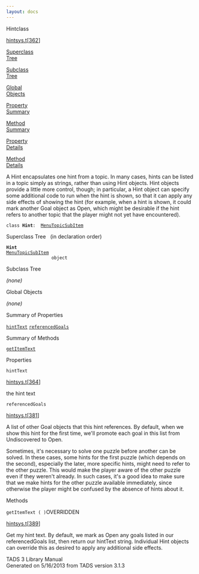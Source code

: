 ```yaml
---
layout: docs
---
```

<span class="title">Hint</span><span class="type">class</span>

[hintsys.t](../file/hintsys.t.html)\[[362](../source/hintsys.t.html#362)\]

[Superclass  
Tree](#_SuperClassTree_)

[Subclass  
Tree](#_SubClassTree_)

[Global  
Objects](#_ObjectSummary_)

[Property  
Summary](#_PropSummary_)

[Method  
Summary](#_MethodSummary_)

[Property  
Details](#_Properties_)

[Method  
Details](#_Methods_)



A Hint encapsulates one hint from a topic. In many cases, hints can be
listed in a topic simply as strings, rather than using Hint objects.
Hint objects provide a little more control, though; in particular, a
Hint object can specify some additional code to run when the hint is
shown, so that it can apply any side effects of showing the hint (for
example, when a hint is shown, it could mark another Goal object as
Open, which might be desirable if the hint refers to another topic that
the player might not yet have encountered).

`class `**`Hint`**` :   `[`MenuTopicSubItem`](../object/MenuTopicSubItem.html)



<span id="_SuperClassTree_"></span>



<span class="hdln">Superclass Tree</span>   (in declaration order)



**`Hint`**  
[`MenuTopicSubItem`](../object/MenuTopicSubItem.html)  
`                 object`  
<span id="_SubClassTree_"></span>



<span class="hdln">Subclass Tree</span>  



*(none)* <span id="_ObjectSummary_"></span>



<span class="hdln">Global Objects</span>  



*(none)* <span id="_PropSummary_"></span>



<span class="hdln">Summary of Properties</span>  



[`hintText`](#hintText) [`referencedGoals`](#referencedGoals)



<span id="_MethodSummary_"></span>



<span class="hdln">Summary of Methods</span>  



[`getItemText`](#getItemText)



<span id="_Properties_"></span>



<span class="hdln">Properties</span>  



<span id="hintText"></span>

`hintText`

[hintsys.t](../file/hintsys.t.html)\[[364](../source/hintsys.t.html#364)\]



the hint text



<span id="referencedGoals"></span>

`referencedGoals`

[hintsys.t](../file/hintsys.t.html)\[[381](../source/hintsys.t.html#381)\]



A list of other Goal objects that this hint references. By default, when
we show this hint for the first time, we'll promote each goal in this
list from Undiscovered to Open.

Sometimes, it's necessary to solve one puzzle before another can be
solved. In these cases, some hints for the first puzzle (which depends
on the second), especially the later, more specific hints, might need to
refer to the other puzzle. This would make the player aware of the other
puzzle even if they weren't already. In such cases, it's a good idea to
make sure that we make hints for the other puzzle available immediately,
since otherwise the player might be confused by the absence of hints
about it.



<span id="_Methods_"></span>



<span class="hdln">Methods</span>  



<span id="getItemText"></span>

`getItemText ( )`<span class="rem">OVERRIDDEN</span>

[hintsys.t](../file/hintsys.t.html)\[[389](../source/hintsys.t.html#389)\]



Get my hint text. By default, we mark as Open any goals listed in our
referencedGoals list, then return our hintText string. Individual Hint
objects can override this as desired to apply any additional side
effects.





TADS 3 Library Manual  
Generated on 5/16/2013 from TADS version 3.1.3


